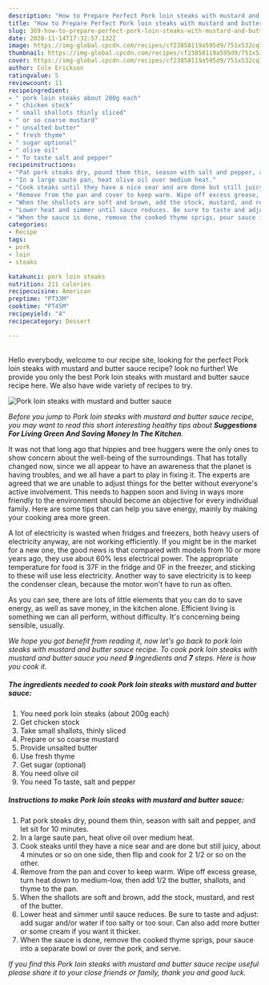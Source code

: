 ```yaml
---
description: "How to Prepare Perfect Pork loin steaks with mustard and butter sauce"
title: "How to Prepare Perfect Pork loin steaks with mustard and butter sauce"
slug: 369-how-to-prepare-perfect-pork-loin-steaks-with-mustard-and-butter-sauce
date: 2020-11-14T17:32:57.132Z
image: https://img-global.cpcdn.com/recipes/cf23858119a595d9/751x532cq70/pork-loin-steaks-with-mustard-and-butter-sauce-recipe-main-photo.jpg
thumbnail: https://img-global.cpcdn.com/recipes/cf23858119a595d9/751x532cq70/pork-loin-steaks-with-mustard-and-butter-sauce-recipe-main-photo.jpg
cover: https://img-global.cpcdn.com/recipes/cf23858119a595d9/751x532cq70/pork-loin-steaks-with-mustard-and-butter-sauce-recipe-main-photo.jpg
author: Cole Erickson
ratingvalue: 5
reviewcount: 11
recipeingredient:
- " pork loin steaks about 200g each"
- " chicken stock"
- " small shallots thinly sliced"
- " or so coarse mustard"
- " unsalted butter"
- " fresh thyme"
- " sugar optional"
- " olive oil"
- " To taste salt and pepper"
recipeinstructions:
- "Pat pork steaks dry, pound them thin, season with salt and pepper, and let sit for 10 minutes."
- "In a large saute pan, heat olive oil over medium heat."
- "Cook steaks until they have a nice sear and are done but still juicy, about 4 minutes or so on one side, then flip and cook for 2 1/2 or so on the other."
- "Remove from the pan and cover to keep warm. Wipe off excess grease, turn heat down to medium-low, then add 1/2 the butter, shallots, and thyme to the pan."
- "When the shallots are soft and brown, add the stock, mustard, and rest of the butter."
- "Lower heat and simmer until sauce reduces. Be sure to taste and adjust: add sugar and/or water if too salty or too sour. Can also add more butter or some cream if you want it thicker."
- "When the sauce is done, remove the cooked thyme sprigs, pour sauce into a separate bowl or over the pork, and serve."
categories:
- Recipe
tags:
- pork
- loin
- steaks

katakunci: pork loin steaks 
nutrition: 211 calories
recipecuisine: American
preptime: "PT33M"
cooktime: "PT45M"
recipeyield: "4"
recipecategory: Dessert

---
```

<br>
Hello everybody, welcome to our recipe site, looking for the perfect Pork loin steaks with mustard and butter sauce recipe? look no further! We provide you only the best Pork loin steaks with mustard and butter sauce recipe here. We also have wide variety of recipes to try.
<br>


![Pork loin steaks with mustard and butter sauce](https://img-global.cpcdn.com/recipes/cf23858119a595d9/751x532cq70/pork-loin-steaks-with-mustard-and-butter-sauce-recipe-main-photo.jpg)

<i>Before you jump to Pork loin steaks with mustard and butter sauce recipe, you may want to read this short interesting healthy tips about 
<strong>Suggestions For Living Green And Saving Money In The Kitchen</strong>.</i>
</br>

It was not that long ago that hippies and tree huggers were the only ones to show concern about the well-being of the surroundings. That has totally changed now, since we all appear to have an awareness that the planet is having troubles, and we all have a part to play in fixing it. The experts are agreed that we are unable to adjust things for the better without everyone's active involvement. This needs to happen soon and living in ways more friendly to the environment should become an objective for every individual family. Here are some tips that can help you save energy, mainly by making your cooking area more green.

A lot of electricity is wasted when fridges and freezers, both heavy users of electricity anyway, are not working efficiently. If you might be in the market for a new one, the good news is that compared with models from 10 or more years ago, they use about 60% less electrical power. The appropriate temperature for food is 37F in the fridge and 0F in the freezer, and sticking to these will use less electricity. Another way to save electricity is to keep the condenser clean, because the motor won't have to run as often.

As you can see, there are lots of little elements that you can do to save energy, as well as save money, in the kitchen alone. Efficient living is something we can all perform, without difficulty. It's concerning being sensible, usually.


<i>We hope you got benefit from reading it, now let's go back to pork loin steaks with mustard and butter sauce recipe. To cook pork loin steaks with mustard and butter sauce you need <strong>9</strong> ingredients and <strong>7</strong> steps. Here is how you cook it.
</i>

##### The ingredients needed to cook Pork loin steaks with mustard and butter sauce:

1. You need  pork loin steaks (about 200g each)
1. Get  chicken stock
1. Take  small shallots, thinly sliced
1. Prepare  or so coarse mustard
1. Provide  unsalted butter
1. Use  fresh thyme
1. Get  sugar (optional)
1. You need  olive oil
1. You need  To taste, salt and pepper


##### Instructions to make Pork loin steaks with mustard and butter sauce:

1. Pat pork steaks dry, pound them thin, season with salt and pepper, and let sit for 10 minutes.
1. In a large saute pan, heat olive oil over medium heat.
1. Cook steaks until they have a nice sear and are done but still juicy, about 4 minutes or so on one side, then flip and cook for 2 1/2 or so on the other.
1. Remove from the pan and cover to keep warm. Wipe off excess grease, turn heat down to medium-low, then add 1/2 the butter, shallots, and thyme to the pan.
1. When the shallots are soft and brown, add the stock, mustard, and rest of the butter.
1. Lower heat and simmer until sauce reduces. Be sure to taste and adjust: add sugar and/or water if too salty or too sour. Can also add more butter or some cream if you want it thicker.
1. When the sauce is done, remove the cooked thyme sprigs, pour sauce into a separate bowl or over the pork, and serve.


<i>If you find this Pork loin steaks with mustard and butter sauce recipe useful please share it to your close friends or family, thank you and good luck.</i>
